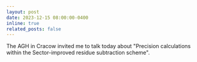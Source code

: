```yaml
---
layout: post
date: 2023-12-15 08:00:00-0400
inline: true
related_posts: false
---
```


The AGH in Cracow invited me to talk today about "Precision calculations within the Sector-improved residue subtraction scheme".
